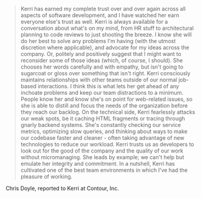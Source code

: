 > Kerri has earned my complete trust over and over again across all aspects of software development, and I have watched her earn everyone else's trust as well. Kerri is always available for a conversation about what's on my mind, from HR stuff to architectural planning to code reviews to just shooting the breeze. I know she will do her best to solve any problems I'm having (with the utmost discretion where applicable), and advocate for my ideas across the company. Or, politely and positively suggest that I might want to reconsider some of those ideas (which, of course, I should). She chooses her words carefully and with empathy, but isn't going to sugarcoat or gloss over something that isn't right. Kerri consciously maintains relationships with other teams outside of our normal job-based interactions. I think this is what lets her get ahead of any inchoate problems and keep our team distractions to a minimum. People know her and know she's on point for web-related issues, so she is able to distill and focus the needs of the organization before they reach our backlog. On the technical side, Kerri fearlessly attacks our weak spots, be it caching HTML fragments or tracing through gnarly backend systems. She's constantly checking our service metrics, optimizing slow queries, and thinking about ways to make our codebase faster and cleaner - often taking advantage of new technologies to reduce our workload. Kerri trusts us as developers to look out for the good of the company and the quality of our work without micromanaging. She leads by example; we can't help but emulate her integrity and commitment. In a nutshell, Kerri has cultivated one of the best team environments in which I've had the pleasure of working.

Chris Doyle, reported to Kerri at Contour, Inc.
